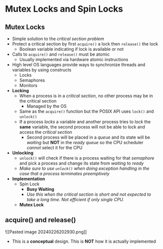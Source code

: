 # Mutex Locks and Spin Locks
## Mutex Locks
- Simple solution to the *critical section problem*
- Protect a critical section by first `acquire()` a lock then `release()` the lock
	- Boolean variable indicating if lock is available or not
- Calls to `acquire()` and `release()` must be atomic
	- Usually implemented via hardware atomic instructions
- High level OS languages provide ways to synchronize threads and variables by using constructs
	- Locks
	- Semaphores
	- Monitors
- **Locking**
	- When a process is in a *critical section*, no other process may be in the critical section
		- Managed by the OS
	- Same as the `acquire()` function but the POSIX API uses `lock()` and `unlock()`
	- If a process *locks* a variable and another process tries to *lock* the **same** variable, the second process will not be able to lock and access the *critical section*
		- Second process will be placed in a *queue* and its state will be *waiting* but **NOT** in the *ready* *queue* so the CPU scheduler *cannot* select it for the CPU
- **Unlocking**
	- `unlock()` will check if there is a process waiting for that *semaphore* and pick a process and change its state from *waiting* to *ready*
	- *Make sure to use `unlock()` when doing exception handling in the case that a process terminates preemptively*
- **Implementation**
	- Spin Lock
		- **Busy Waiting**
		- *Use this when the critical section is short and not expected to take a long time. Not efficient if only single CPU.*
	- **Mutex Lock**

## acquire() and release()
![[Pasted image 20240226202930.png]]
- This is a **conceptual** design. This is **NOT** how it is actually implemented